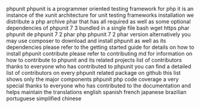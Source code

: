 phpunit phpunit is a programmer oriented testing framework for php it is an instance of the xunit architecture for unit testing frameworks installation we distribute a php archive phar that has all required as well as some optional dependencies of phpunit 7 3 bundled in a single file bash wget https phar phpunit de phpunit 7 2 phar php phpunit 7 2 phar version alternatively you may use composer to download and install phpunit as well as its dependencies please refer to the getting started guide for details on how to install phpunit contribute please refer to contributing md for information on how to contribute to phpunit and its related projects list of contributors thanks to everyone who has contributed to phpunit you can find a detailed list of contributors on every phpunit related package on github this list shows only the major components phpunit php code coverage a very special thanks to everyone who has contributed to the documentation and helps maintain the translations english spanish french japanese brazilian portuguese simplified chinese